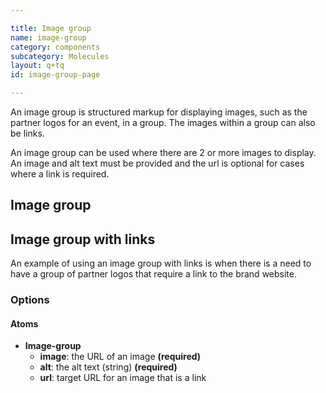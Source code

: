 ```yaml
---

title: Image group
name: image-group
category: components
subcategory: Molecules
layout: q+tq
id: image-group-page

---
```


<div class="lead"><p>An image group is structured markup for displaying images, such as the partner logos for an event, in a group. The images within a group can also be links.</p></div>

An image group can be used where there are  2 or more images to display.  An image  and alt text must be provided and the url is optional for cases where a link is required.

## Image group

<script>
component("image-group", { "atoms": [
  { "image-group-item": {"image": "https://picsum.photos/800/400/?image=973", "alt": "" }},
  { "image-group-item": {"image": "https://picsum.photos/800/400/?image=653", "alt": "" }},
  { "image-group-item": {"image": "https://picsum.photos/800/400/?image=573", "alt": "" }},
  { "image-group-item": {"image": "https://picsum.photos/800/400/?image=643", "alt": "" }},
  { "image-group-item": {"image": "https://picsum.photos/800/400/?image=773", "alt": "" }}
]});
</script>

## Image group with links

An example of using an image group with links is when there is a need to have a group of partner logos that require a link to the brand website.

<script>
component("image-group", { "atoms": [
  { "image-group-item": {"image": "https://picsum.photos/800/400/?image=973", "alt": "test", "url": "https://www.york.ac.uk" }},
  { "image-group-item": {"image": "https://picsum.photos/800/400/?image=653", "alt": "test", "url": "https://www.york.ac.uk" }},
  { "image-group-item": {"image": "https://picsum.photos/800/400/?image=773", "alt": "test", "url": "https://www.york.ac.uk" }}
]});
</script>

### Options

#### Atoms

* **Image-group**
  * **image**: the URL of an image **(required)**
  * **alt**: the alt text (string) **(required)**
  * **url**: target URL for an image that is a link
